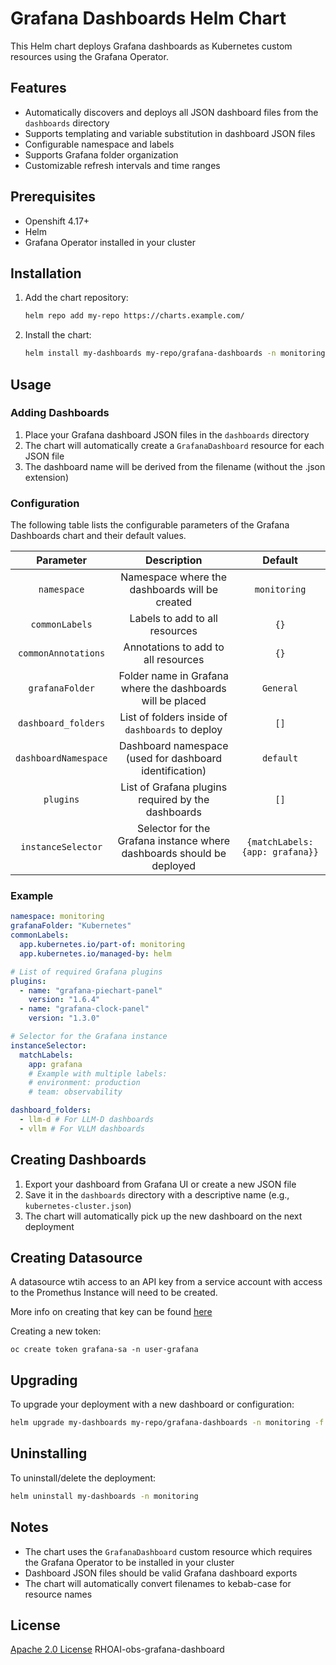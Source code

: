 # Grafana Dashboards Helm Chart

This Helm chart deploys Grafana dashboards as Kubernetes custom resources using the Grafana Operator.

## Features

- Automatically discovers and deploys all JSON dashboard files from the `dashboards` directory
- Supports templating and variable substitution in dashboard JSON files
- Configurable namespace and labels
- Supports Grafana folder organization
- Customizable refresh intervals and time ranges

## Prerequisites

- Openshift 4.17+
- Helm
- Grafana Operator installed in your cluster

## Installation

1. Add the chart repository:
   ```bash
   helm repo add my-repo https://charts.example.com/
   ```

2. Install the chart:
   ```bash
   helm install my-dashboards my-repo/grafana-dashboards -n monitoring
   ```

## Usage

### Adding Dashboards

1. Place your Grafana dashboard JSON files in the `dashboards` directory
2. The chart will automatically create a `GrafanaDashboard` resource for each JSON file
3. The dashboard name will be derived from the filename (without the .json extension)

### Configuration

The following table lists the configurable parameters of the Grafana Dashboards chart and their default values.

|      Parameter       |                              Description                              |             Default             |
| :------------------: | :-------------------------------------------------------------------: | :-----------------------------: |
|     `namespace`      |            Namespace where the dashboards will be created             |          `monitoring`           |
|    `commonLabels`    |                    Labels to add to all resources                     |              `{}`               |
| `commonAnnotations`  |                  Annotations to add to all resources                  |              `{}`               |
|   `grafanaFolder`    |      Folder name in Grafana where the dashboards will be placed       |            `General`            |
| `dashboard_folders`  |           List of folders inside of `dashboards` to deploy            |              `[]`               |
| `dashboardNamespace` |        Dashboard namespace (used for dashboard identification)        |            `default`            |
|      `plugins`       |          List of Grafana plugins required by the dashboards           |              `[]`               |
|  `instanceSelector`  | Selector for the Grafana instance where dashboards should be deployed | `{matchLabels: {app: grafana}}` |

### Example

```yaml
namespace: monitoring
grafanaFolder: "Kubernetes"
commonLabels:
  app.kubernetes.io/part-of: monitoring
  app.kubernetes.io/managed-by: helm

# List of required Grafana plugins
plugins:
  - name: "grafana-piechart-panel"
    version: "1.6.4"
  - name: "grafana-clock-panel"
    version: "1.3.0"

# Selector for the Grafana instance
instanceSelector:
  matchLabels:
    app: grafana
    # Example with multiple labels:
    # environment: production
    # team: observability

dashboard_folders:
  - llm-d # For LLM-D dashboards
  - vllm # For VLLM dashboards
```

## Creating Dashboards

1. Export your dashboard from Grafana UI or create a new JSON file
2. Save it in the `dashboards` directory with a descriptive name (e.g., `kubernetes-cluster.json`)
3. The chart will automatically pick up the new dashboard on the next deployment

## Creating Datasource

A datasource wtih access to an API key from a service account with access to the Promethus Instance will need to be created.

More info on creating that key can be found [here](https://docs.redhat.com/en/documentation/openshift_container_platform/4.19/html/authentication_and_authorization/understanding-and-creating-service-accounts#service-accounts-overview_understanding-service-accounts)

Creating a new token:
```
oc create token grafana-sa -n user-grafana
```

## Upgrading

To upgrade your deployment with a new dashboard or configuration:

```bash
helm upgrade my-dashboards my-repo/grafana-dashboards -n monitoring -f values.yaml
```

## Uninstalling

To uninstall/delete the deployment:

```bash
helm uninstall my-dashboards -n monitoring
```

## Notes

- The chart uses the `GrafanaDashboard` custom resource which requires the Grafana Operator to be installed in your cluster
- Dashboard JSON files should be valid Grafana dashboard exports
- The chart will automatically convert filenames to kebab-case for resource names

## License

[Apache 2.0 License](https://www.apache.org/licenses/LICENSE-2.0) RHOAI-obs-grafana-dashboard
